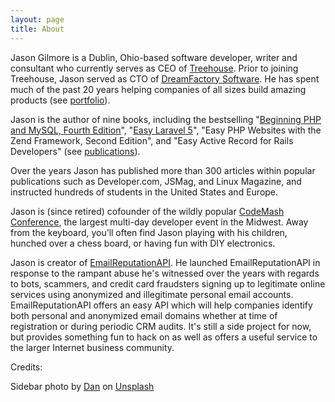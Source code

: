 ```yaml
---
layout: page
title: About
---
```


Jason Gilmore is a Dublin, Ohio-based software developer, writer and consultant who currently serves as CEO of <a href="https://www.teamtreehouse.com" rel="nofollow">Treehouse</a>. Prior to joining Treehouse, Jason served as CTO of <a href="https://www.dreamfactory.com/" rel="nofollow">DreamFactory Software</a>. He has spent much of the past 20 years helping companies of all sizes build amazing products (see [portfolio](/portfolio.html)).

Jason is the author of nine books, including the bestselling "<a href="https://www.amazon.com/Beginning-PHP-MySQL-Novice-Professional/dp/1430231149/" rel="nofollow">Beginning PHP and MySQL, Fourth Edition</a>", "<a href="https://leanpub.com/easylaravel" rel="nofollow">Easy Laravel 5</a>", "Easy PHP Websites with the Zend Framework, Second Edition", and "Easy Active Record for Rails Developers" (see [publications](/books.html)).

Over the years Jason has published more than 300 articles within popular publications such as Developer.com, JSMag, and Linux Magazine, and instructed hundreds of students in the United States and Europe.

Jason is (since retired) cofounder of the wildly popular <a href="https://www.codemash.org/" rel="nofollow">CodeMash Conference</a>, the largest multi-day developer event in the Midwest. Away from the keyboard, you’ll often find Jason playing with his children, hunched over a chess board, or having fun with DIY electronics.

Jason is creator of <a href="https://emailreputationapi.com">EmailReputationAPI</a>. He launched EmailReputationAPI in response to the rampant abuse he's witnessed over the years with regards to bots, scammers, and credit card fraudsters signing up to legitimate online services using anonymized and illegitimate personal email accounts. EmailReputationAPI offers an easy API which will help companies identify both personal and anonymized email domains whether at time of registration or during periodic CRM audits. It's still a side project for now, but provides something fun to hack on as well as offers a useful service to the larger Internet business community.

Credits:

<p>
Sidebar photo by <a href="https://unsplash.com/@dantrvo?utm_source=unsplash&utm_medium=referral&utm_content=creditCopyText" rel="nofollow">Dan</a> on <a href="https://unsplash.com/t/technology?utm_source=unsplash&utm_medium=referral&utm_content=creditCopyText" rel="nofollow">Unsplash</a>
</p>
